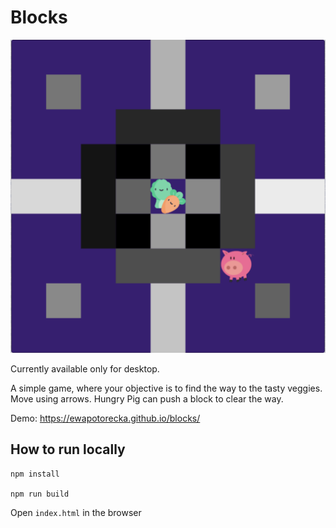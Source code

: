 # Blocks

![](blocksmin.png)

Currently available only for desktop.

A simple game, where your objective is to find the way to the tasty veggies. Move using arrows. Hungry Pig can push a block to clear the way.

Demo: https://ewapotorecka.github.io/blocks/

## How to run locally

``` 
npm install

npm run build 
```

Open `index.html` in the browser


